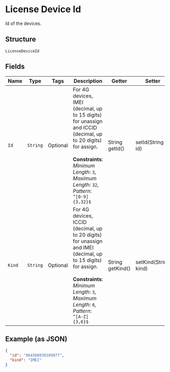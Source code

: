 
# License Device Id

Id of the devices.

## Structure

`LicenseDeviceId`

## Fields

| Name | Type | Tags | Description | Getter | Setter |
|  --- | --- | --- | --- | --- | --- |
| `Id` | `String` | Optional | For 4G devices, IMEI (decimal, up to 15 digits) for unassign and ICCID (decimal, up to 20 digits) for assign.<br><br>**Constraints**: *Minimum Length*: `3`, *Maximum Length*: `32`, *Pattern*: `^[0-9]{3,32}$` | String getId() | setId(String id) |
| `Kind` | `String` | Optional | For 4G devices, ICCID (decimal, up to 20 digits) for unassign and IMEI (decimal, up to 15 digits) for assign.<br><br>**Constraints**: *Minimum Length*: `3`, *Maximum Length*: `6`, *Pattern*: `^[A-Z]{3,6}$` | String getKind() | setKind(String kind) |

## Example (as JSON)

```json
{
  "id": "864508030109877",
  "kind": "IMEI"
}
```

